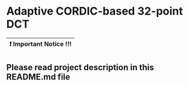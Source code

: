 # Adaptive CORDIC-based 32-point DCT

| :exclamation: Important Notice !!!      |
|-----------------------------------------|

## Please read project description in this README.md file 


